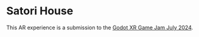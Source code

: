 # Satori House

This AR experience is a submission to the [Godot XR Game Jam July 2024](https://itch.io/jam/godot-xr-game-jam-july-2024).
